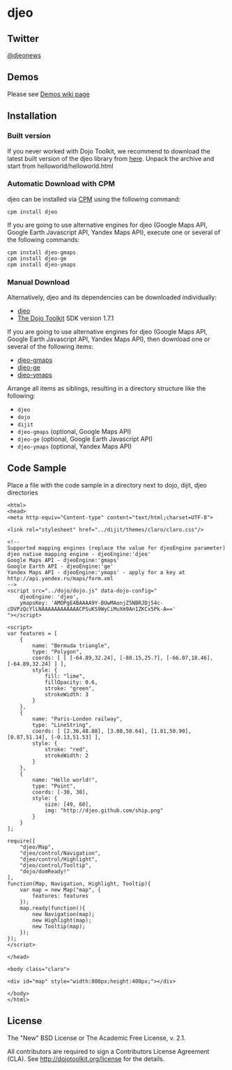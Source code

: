 djeo
====

## Twitter
[@djeonews](http://twitter.com/djeonews)

## Demos
Please see [Demos wiki page](https://github.com/vvoovv/djeo/wiki/demos)

## Installation

### Built version

If you never worked with Dojo Toolkit, we recommend to download the latest built version of the djeo library from [here](https://github.com/vvoovv/djeo/downloads).
Unpack the archive and start from helloworld/helloworld.html

### Automatic Download with CPM

djeo can be installed via [CPM](https://github.com/kriszyp/cpm) using the following command:

    cpm install djeo

If you are going to use alternative engines for djeo (Google Maps API, Google Earth Javascript API, Yandex Maps API),
execute one or several of the following commands:
    
	cpm install djeo-gmaps
	cpm install djeo-ge
	cpm install djeo-ymaps

### Manual Download

Alternatively, djeo and its dependencies can be downloaded individually:

* [djeo](https://github.com/vvoovv/djeo)
* [The Dojo Toolkit](http://dojotoolkit.org/download/) SDK version 1.7.1

If you are going to use alternative engines for djeo (Google Maps API, Google Earth Javascript API, Yandex Maps API),
then download one or several of the following items:

* [djeo-gmaps](https://github.com/vvoovv/djeo-gmaps)
* [djeo-ge](https://github.com/vvoovv/djeo-ge)
* [djeo-ymaps](https://github.com/vvoovv/djeo-ymaps)

Arrange all items as siblings, resulting in a directory structure like the following:

* `djeo`
* `dojo`
* `dijit`
* `djeo-gmaps` (optional, Google Maps API)
* `djeo-ge` (optional, Google Earth Javascript API)
* `djeo-ymaps` (optional, Yandex Maps API)


## Code Sample
Place a file with the code sample in a directory next to dojo, dijit, djeo directories

	<html>
	<head>
	<meta http-equiv="Content-type" content="text/html;charset=UTF-8">
	
	<link rel="stylesheet" href="../dijit/themes/claro/claro.css"/>
	
	<!--
	Supported mapping engines (replace the value for djeoEngine parameter)
	djeo native mapping engine - djeoEngine:'djeo'
	Google Maps API - djeoEngine:'gmaps'
	Google Earth API - djeoEngine:'ge'
	Yandex Maps API - djeoEngine:'ymaps' - apply for a key at http://api.yandex.ru/maps/form.xml
	-->
	<script src="../dojo/dojo.js" data-dojo-config="
		djeoEngine: 'djeo',
		ymapsKey: 'AMOPgE4BAAAA9Y-BUwMAonjZ5NBRJDj54c-cDVPzQcYlLNAAAAAAAAAAAACPSuKS9WyCiMuXm9An1ZKCx5Pk-A=='
	"></script>
	
	<script>
	var features = [
		{
			name: "Bermuda triangle",
			type: "Polygon",
			coords: [ [ [-64.89,32.24], [-80.15,25.7], [-66.07,18.46], [-64.89,32.24] ] ],
			style: {
				fill: "lime",
				fillOpacity: 0.6,
				stroke: "green",
				strokeWidth: 3
			}
		},
		{
			name: "Paris-London railway",
			type: "LineString",
			coords: [ [2.36,48.88], [3.08,50.64], [1.81,50.90], [0.87,51.14], [-0.13,51.53] ],
			style: {
				stroke: "red",
				strokeWidth: 2
			}
		},
		{
			name: "Hello world!",
			type: "Point",
			coords: [-30, 30],
			style: {
				size: [49, 60],
				img: "http://djeo.github.com/ship.png"
			}
		}
	];
	
	require([
		"djeo/Map",
		"djeo/control/Navigation",
		"djeo/control/Highlight",
		"djeo/control/Tooltip",
		"dojo/domReady!"
	],
	function(Map, Navigation, Highlight, Tooltip){
		var map = new Map("map", {
			features: features
		});
		map.ready(function(){
			new Navigation(map);
			new Highlight(map);
			new Tooltip(map);
		});
	});
	</script>
	
	</head>
	
	<body class="claro">
	
	<div id="map" style="width:800px;height:400px;"></div>
	
	</body>
	</html>


## License
The "New" BSD License or The Academic Free License, v. 2.1.

All contributors are required to sign a Contributors License Agreement (CLA). See <http://dojotoolkit.org/license> for the details.